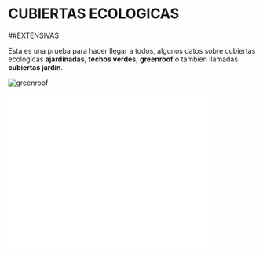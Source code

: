 # CUBIERTAS ECOLOGICAS 
##EXTENSIVAS

Esta es una prueba para hacer llegar a todos, algunos datos sobre cubiertas ecologicas **ajardinadas**, **techos verdes**, **greenroof** o tambien llamadas **cubiertas jardin**.

![greenroof](http://4.bp.blogspot.com/-fPjUf0ug35Q/TiNCUAtMuAI/AAAAAAAAAIA/D9HHI1ssDpk/s1600/green-roof-ideas2.jpg "invacion de verde")

<iframe width="420" height="315" src="//www.youtube.com/embed/8kiO3nsNnX8" frameborder="0" allowfullscreen></iframe>





